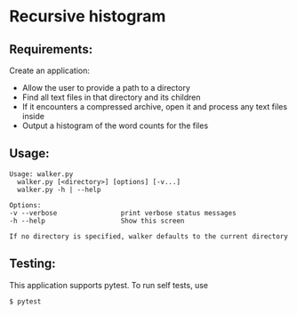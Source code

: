 # Recursive histogram

## Requirements:

Create an application:

+ Allow the user to provide a path to a directory
+ Find all text files in that directory and its children
+ If it encounters a compressed archive, open it and process any text files inside
+ Output a histogram of the word counts for the files

## Usage:

    Usage: walker.py
      walker.py [<directory>] [options] [-v...]
      walker.py -h | --help

    Options:
    -v --verbose                print verbose status messages
    -h --help                   Show this screen

    If no directory is specified, walker defaults to the current directory

## Testing:

This application supports pytest. To run self tests, use

    $ pytest

